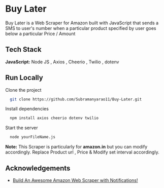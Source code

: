 
# Buy Later

Buy Later is a Web Scraper for Amazon built with JavaScript that sends a SMS to user's number when a particular product specified by user goes below a particular Price / Amount


## Tech Stack

**JavaScript:** Node JS , Axios , Cheerio , Twilio , dotenv



## Run Locally

Clone the project

```bash
  git clone https://github.com/Subramanyarao11/Buy-Later.git
```

Install dependencies

```bash
  npm install axios cheerio dotenv twilio
```

Start the server

```bash
  node yourFileName.js
```


**Note:** This Scraper is particularly for **amazon.in** but you can modify accordingly.
Replace Product url , Price & Modify set interval accordingly.

## Acknowledgements

 - [Build An Awesome Amazon Web Scraper with Notifications!](https://youtu.be/z9t7qOSqZB8)
 
